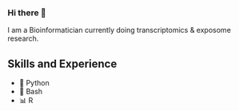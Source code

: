 ### Hi there 👋

I am a Bioinformatician currently doing transcriptomics & exposome research. 

## Skills and Experience 

* 🐍 Python
* 🐧 Bash
* 📊 R 
<!--
**bwanya/Bwanya** is a ✨ _special_ ✨ repository because its `README.md` (this file) appears on your GitHub profile.

Here are some ideas to get you started:

- 🔭 I’m currently working on ...
- 🌱 I’m currently learning ...
- 👯 I’m looking to collaborate on ...
- 🤔 I’m looking for help with ...
- 💬 Ask me about ...
- 📫 How to reach me: ...
- 😄 Pronouns: ...
- ⚡ Fun fact: ...
-->
